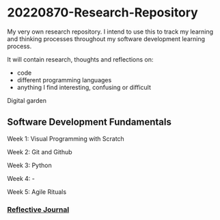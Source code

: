 # 20220870-Research-Repository
My very own research repository. I intend to use this to track my learning and thinking processes throughout my software development learning process. 

It will contain research, thoughts and reflections on:
* code
* different programming languages
* anything I find interesting, confusing or difficult

Digital garden

## Software Development Fundamentals
Week 1: Visual Programming with Scratch

Week 2: Git and Github

Week 3: Python

Week 4: -

Week 5: Agile Rituals

### [Reflective Journal](https://github.com/6abrielle/20220870-research-repository/blob/main/reflective-rournal.md)

